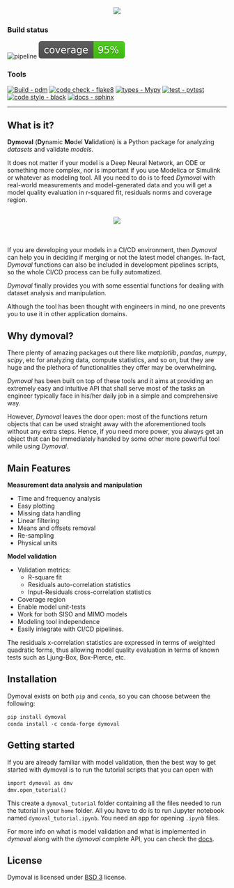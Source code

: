<div align="center">

<img src="https://github.com/VolvoGroup/dymoval/blob/main/docs/source/figures/DymovalLogo.svg" data-canonical-src="[https://github.com/VolvoGroup/dymoval/blob/main/docs/source/figures/DymovalLogo.svg](https://github.com/VolvoGroup/dymoval/blob/main/docs/source/figures/DymovalLogo.svg)" width="800" class="center" />

</div>

### Build status

![pipeline](https://github.com/VolvoGroup/dymoval/actions/workflows/pipeline.yml/badge.svg)
![coverage badge](./coverage.svg)

### Tools

[![Build - pdm](https://img.shields.io/badge/build-pdm-blueviolet)](https://pdm.fming.dev/latest/)
[![code check - flake8](https://img.shields.io/badge/checks-flake8-green.svg)](https://pypi.org/project/flake8)
[![types - Mypy](https://img.shields.io/badge/types-mypy-orange.svg)](https://github.com/python/mypy)
[![test - pytest](https://img.shields.io/badge/tests-pytest-brightgreen.svg)](https://github.com/pytest-dev/pytest)
[![code style - black](https://img.shields.io/badge/code%20style-black-000000.svg)](https://github.com/psf/black)
[![docs - sphinx](https://img.shields.io/badge/docs-sphinx-blue.svg)](https://github.com/sphinx-doc/sphinx)

---

## What is it?

**Dymoval** (**Dy**namic **Mo**del **Val**idation) is a Python package for
analyzing _datasets_ and validate _models_.

It does not matter if your model is a Deep Neural Network, an ODE or something
more complex, nor is important if you use Modelica or Simulink or whatever as
modeling tool. All you need to do is to feed _Dymoval_ with real-world
measurements and model-generated data and you will get a model quality
evaluation in r-squared fit, residuals norms and coverage region.

<div align="center"
	<br>
	<br>
<img src="https://github.com/VolvoGroup/dymoval/blob/main/docs/source/figures/DymovalNutshell.svg" data-canonical-src="[https://github.com/VolvoGroup/dymoval/blob/main/docs/source/figures/DymovalNutshell.svg](https://github.com/VolvoGroup/dymoval/blob/main/docs/source/DymovalNutshell.svg)" width="600" class="center"  />
	<br>
	<br>
	<br>
</div>

If you are developing your models in a CI/CD environment, then _Dymoval_ can
help you in deciding if merging or not the latest model changes. In-fact,
_Dymoval_ functions can also be included in development pipelines scripts, so
the whole CI/CD process can be fully automatized.

_Dymoval_ finally provides you with some essential functions for dealing with
dataset analysis and manipulation.

Although the tool has been thought with engineers in mind, no one prevents you
to use it in other application domains.

## Why dymoval?

There plenty of amazing packages out there like _matplotlib_, _pandas_,
_numpy_, _scipy_, etc for analyzing data, compute statistics, and so on, but
they are huge and the plethora of functionalities they offer may be
overwhelming.

_Dymoval_ has been built on top of these tools and it aims at providing an
extremely easy and intuitive API that shall serve most of the tasks an
engineer typically face in his/her daily job in a simple and comprehensive
way.

However, _Dymoval_ leaves the door open: most of the functions return objects
that can be used straight away with the aforementioned tools without any extra
steps. Hence, if you need more power, you always get an object that can be
immediately handled by some other more powerful tool while using _Dymoval_.

## Main Features

**Measurement data analysis and manipulation**

* Time and frequency analysis
* Easy plotting
* Missing data handling
* Linear filtering
* Means and offsets removal
* Re-sampling
* Physical units

**Model validation**

* Validation metrics:
  * R-square fit
  * Residuals auto-correlation statistics
  * Input-Residuals cross-correlation statistics
* Coverage region
* Enable model unit-tests
* Work for both SISO and MIMO models
* Modeling tool independence
* Easily integrate with CI/CD pipelines.

The residuals x-correlation statistics are expressed in terms of weighted
quadratic forms, thus allowing model quality evaluation in terms of known
tests such as Ljung-Box, Box-Pierce, etc.

## Installation

Dymoval exists on both `pip` and `conda`, so you can choose between the
following:

    pip install dymoval
    conda install -c conda-forge dymoval

## Getting started

If you are already familiar with model validation, then the best way to get
started with dymoval is to run the tutorial scripts that you can open with

    import dymoval as dmv
    dmv.open_tutorial()

This create a `dymoval_tutorial` folder containing all the files needed to run
the tutorial in your `home` folder. All you have to do is to run Jupyter
notebook named `dymoval_tutorial.ipynb`. You need an app for opening `.ipynb`
files.

For more info on what is model validation and what is implemented in _dymoval_
along with the _dymoval_ complete API, you can check the
[docs](https://ubaldot.github.io/dymoval/).

## License

Dymoval is licensed under
[BSD 3](https://github.com/ubaldot/dymoval/blob/main/LICENSE) license.
